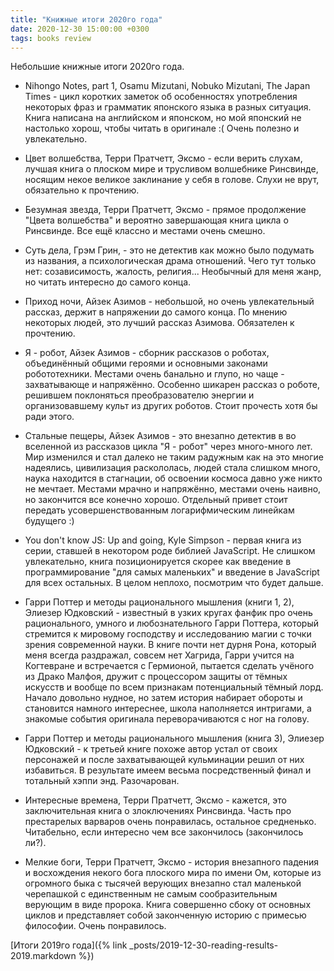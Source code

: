 ```yaml
---
title: "Книжные итоги 2020го года"
date: 2020-12-30 15:00:00 +0300
tags: books review
---
```

Небольшие книжные итоги 2020го года.
<!--more-->

* Nihongo Notes, part 1, Osamu Mizutani, Nobuko Mizutani, The Japan Times - цикл коротких заметок об особенностях употребления некоторых фраз и грамматик японского языка в разных ситуация. Книга написана на английском и японском, но мой японский не настолько хорош, чтобы читать в оригинале :( Очень полезно и увлекательно.

* Цвет волшебства, Терри Пратчетт, Эксмо - если верить слухам, лучшая книга о плоском мире и трусливом волшебнике Ринсвинде, носящим некое великое заклинание у себя в голове. Слухи не врут, обязательно к прочтению.

* Безумная звезда, Терри Пратчетт, Эксмо - прямое продолжение "Цвета волшебства" и вероятно завершающая книга цикла о Ринсвинде. Все ещё классно и местами очень смешно.

* Суть дела, Грэм Грин, - это не детектив как можно было подумать из названия, а психологическая драма отношений. Чего тут только нет: созависимость, жалость, религия... Необычный для меня жанр, но читать интересно до самого конца.

* Приход ночи, Айзек Азимов - небольшой, но очень увлекательный рассказ, держит в напряжении до самого конца. По мнению некоторых людей, это лучший рассказ Азимова. Обязателен к прочтению.

* Я - робот, Айзек Азимов - сборник рассказов о роботах, объединённый общими героями и основными законами робототехники. Местами очень банально и глупо, но чаще - захватывающе и напряжённо. Особенно шикарен рассказ о роботе, решившем поклоняться преобразователю энергии и организовавшему культ из других роботов. Стоит прочесть хотя бы ради этого.

* Стальные пещеры, Айзек Азимов - это внезапно детектив в во вселенной из рассказов цикла "Я - робот" через много-много лет. Мир изменился и стал далеко не таким радужным как на это многие надеялись, цивилизация раскололась, людей стала слишком много, наука находится в стагнации, об освоении космоса давно уже никто не мечтает. Местами мрачно и напряжённо, местами очень наивно, но закончится все конечно хорошо. Отдельный привет стоит передать усовершенствованным логарифмическим линейкам будущего :)

* You don't know JS: Up and going, Kyle Simpson - первая книга из серии, ставшей в некотором роде библией JavaScript. Не слишком увлекательно, книга позиционируется скорее как введение в программирование "для самых маленьких" и введение в JavaScript для всех остальных. В целом неплохо, посмотрим что будет дальше.

* Гарри Поттер и методы рационального мышления (книги 1, 2), Элиезер Юдковский - известный в узких кругах фанфик про очень рационального, умного и любознательного Гарри Поттера, который стремится к мировому господству и исследованию магии с точки зрения современной науки. В книге почти нет дурня Рона, который меня всегда раздражал, совсем нет Хагрида, Гарри учится на Когтевране и встречается с Гермионой, пытается сделать учёного из Драко Малфоя, дружит с процессором защиты от тёмных искусств и вообще по всем признакам потенциальный тёмный лорд. Начало довольно нудное, но затем история набирает обороты и становится намного интереснее, школа наполняется интригами, а знакомые события оригинала переворачиваются с ног на голову.

* Гарри Поттер и методы рационального мышления (книга 3), Элиезер Юдковский - к третьей книге похоже автор устал от своих персонажей и после захватывающей кульминации решил от них избавиться. В результате имеем весьма посредственный финал и тотальный хэппи энд. Разочарован.

* Интересные времена, Терри Пратчетт, Эксмо - кажется, это заключительная книга о злоключениях Ринсвинда. Часть про престарелых варваров очень понравилась, остальное средненько. Читабельно, если интересно чем все закончилось (закончилось ли?).

* Мелкие боги, Терри Пратчетт, Эксмо - история внезапного падения и восхождения некого бога плоского мира по имени Ом, которые из огромного быка с тысячей верующих внезапно стал маленькой черепашкой с единственным не самым сообразительным верующим в виде пророка. Книга совершенно сбоку от основных циклов и представляет собой законченную историю с примесью философии. Очень понравилось.

[Итоги 2019го года]({% link _posts/2019-12-30-reading-results-2019.markdown %})
